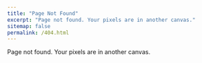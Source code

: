 ```yaml
---
title: "Page Not Found"
excerpt: "Page not found. Your pixels are in another canvas."
sitemap: false
permalink: /404.html
---
```


Page not found. Your pixels are in another canvas.
